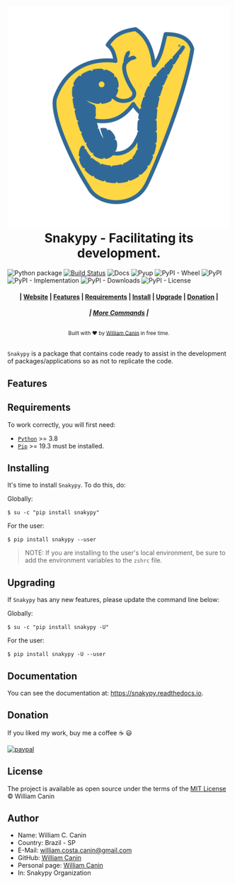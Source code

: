 <h1 align="center">
  <a href="https://github.com/snakypy/snakypy">
    <img alt="snakypy" src="https://raw.githubusercontent.com/snakypy/snakypy-static/master/logotypes/snakypy/png/snakypy.png" width="500">
  </a>
  <br> Snakypy - Facilitating its development. <br>
</h1>

![Python package](https://github.com/snakypy/snakypy/workflows/Python%20package/badge.svg)
[![Build Status](https://travis-ci.org/snakypy/snakypy.svg?branch=master)](https://travis-ci.org/snakypy/snakypy)
![Docs](https://readthedocs.org/projects/snakypy/badge/?version=latest)
![Pyup](https://pyup.io/repos/github/snakypy/snakypy/shield.svg)
![PyPI - Wheel](https://img.shields.io/pypi/wheel/snakypy)
![PyPI](https://img.shields.io/pypi/v/snakypy)
![PyPI - Implementation](https://img.shields.io/pypi/implementation/snakypy)
![PyPI - Downloads](https://img.shields.io/pypi/dm/snakypy)
![PyPI - License](https://img.shields.io/pypi/l/snakypy)


<div align="center">
  <h4>
    | <a href="https://snakypy.github.io">Website</a> |
    <a href="#features">Features</a> |
    <a href="#requirements">Requirements</a> |
    <a href="#installing">Install</a> |
    <a href="#upgrading">Upgrade</a> |
    <a href="#donation">Donation</a> |
  </h4>
  <h5>
    | <a href="#more-commands">More Commands</a> |
  </h5>
</div>

<div align="center">
  <sub>Built with ❤︎ by
  <a href="https://williamcanin.github.io">William Canin</a> in free time.
</div>
<br>

`Snakypy` is a package that contains code ready to assist in the development of packages/applications so as not to replicate the code.
## Features

## Requirements

To work correctly, you will first need:

- [`Python`](https://python.org) >= 3.8
- [`Pip`](https://pip.pypa.io/en/stable/) >= 19.3 must be installed.

## Installing

It's time to install `Snakypy`. To do this, do:

Globally:

```
$ su -c "pip install snakypy"
```
For the user:

```
$ pip install snakypy --user
```

> NOTE: If you are installing to the user's local environment, be sure to add the environment variables to the `zshrc` file.

## Upgrading

If `Snakypy` has any new features, please update the command line below:

Globally:

```
$ su -c "pip install snakypy -U"
```
For the user:

```
$ pip install snakypy -U --user
```

## Documentation

You can see the documentation at: https://snakypy.readthedocs.io.

## Donation

If you liked my work, buy me a coffee :coffee: :smiley:

[![paypal](https://www.paypalobjects.com/en_US/i/btn/btn_donateCC_LG.gif)](https://www.paypal.com/cgi-bin/webscr?cmd=_s-xclick&hosted_button_id=YBK2HEEYG8V5W&source)

## License

The project is available as open source under the terms of the [MIT License](https://github.com/snakypy/snakypy/blob/master/LICENSE) © William Canin

## Author

* Name: William C. Canin
* Country: Brazil - SP
* E-Mail: william.costa.canin@gmail.com
* GitHub: [William Canin](http://github.com/williamcanin)
* Personal page: [William Canin](http://williamcanin.github.io)
* In: Snakypy Organization
